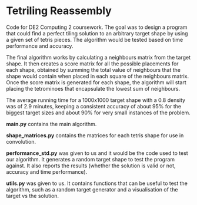 # Tetriling Reassembly
Code for DE2 Computing 2 coursework. The goal was to design a program that could find a perfect tiling solution to an arbitrary target shape by using a given set of tetris pieces. The algorithm would be tested based on time performance and accuracy.

The final algorithm works by calculating a neighbours matrix from the target shape. It then creates a score matrix for all the possible placements for each shape, obtained by summing the total value of neighbours that the shape would contain when placed in each square of the neighbours matrix. Once the score matrix is generated for each shape, the algorithm will start placing the tetrominoes that encapsulate the lowest sum of neighbours.

The average running time for a 1000x1000 target shape with a 0.8 density was of 2.9 minutes, keeping a consistent accuracy of about 95% for the biggest target sizes and about 90% for very small instances of the problem.

**main.py** contains the main algorithm.

**shape_matrices.py** contains the matrices for each tetris shape for use in convolution.

**performance_std.py** was given to us and it would be the code used to test our algorithm. It generates a random target shape to test the program against. It also reports the results (whether the solution is valid or not, accuracy and time performance).

**utils.py** was given to us. It contains functions that can be useful to test the algorithm, such as a random target generator and a visualisation of the target vs the solution.
